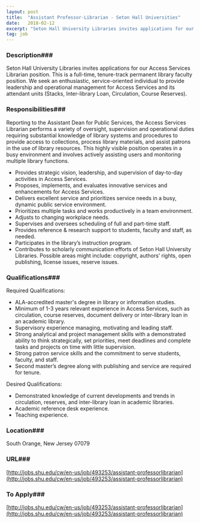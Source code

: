 ```yaml
---
layout: post
title:  "Assistant Professor-Librarian - Seton Hall Universities"
date:   2018-02-12
excerpt: "Seton Hall University Libraries invites applications for our Access Services Librarian position. This is a full-time, tenure-track permanent library faculty position. We seek an enthusiastic, service-oriented individual to provide leadership and operational management for Access Services and its attendant units (Stacks, Inter-library Loan, Circulation, Course Reserves)."
tag: job
---
```


### Description###

Seton Hall University Libraries invites applications for our Access Services Librarian position. This is a full-time, tenure-track permanent library faculty position. We seek an enthusiastic, service-oriented individual to provide leadership and operational management for Access Services and its attendant units (Stacks, Inter-library Loan, Circulation, Course Reserves).


### Responsibilities###

Reporting to the Assistant Dean for Public Services, the Access Services Librarian performs a variety of oversight, supervision and operational duties requiring substantial knowledge of library systems and procedures to provide access to collections, process library materials, and assist patrons in the use of library resources. This highly visible position operates in a busy environment and involves actively assisting users and monitoring multiple library functions.
- Provides strategic vision, leadership, and supervision of day-to-day activities in Access Services.
- Proposes, implements, and evaluates innovative services and enhancements for Access Services.
- Delivers excellent service and prioritizes service needs in a busy, dynamic public service environment.
- Prioritizes multiple tasks and works productively in a team environment.
- Adjusts to changing workplace needs.
- Supervises and oversees scheduling of full and part-time staff.
- Provides reference & research support to students, faculty and staff, as needed.
- Participates in the library’s instruction program.
- Contributes to scholarly communication efforts of Seton Hall University Libraries. Possible areas might include: copyright, authors’ rights, open publishing, license issues, reserve issues.


### Qualifications###

Required Qualifications:

- ALA-accredited master's degree in library or information studies.
- Minimum of 1-3 years relevant experience in Access Services, such as circulation, course reserves, document delivery or inter-library loan in an academic library.
- Supervisory experience managing, motivating and leading staff.
- Strong analytical and project management skills with a demonstrated ability to think strategically, set priorities, meet deadlines and complete tasks and projects on time with little supervision.
- Strong patron service skills and the commitment to serve students, faculty, and staff.
- Second master’s degree along with publishing and service are required for tenure.

Desired Qualifications:

- Demonstrated knowledge of current developments and trends in circulation, reserves, and inter-library loan in academic libraries.
- Academic reference desk experience.
- Teaching experience.




### Location###

South Orange, New Jersey 07079


### URL###

[http://jobs.shu.edu/cw/en-us/job/493253/assistant-professorlibrarian](http://jobs.shu.edu/cw/en-us/job/493253/assistant-professorlibrarian)

### To Apply###

[http://jobs.shu.edu/cw/en-us/job/493253/assistant-professorlibrarian](http://jobs.shu.edu/cw/en-us/job/493253/assistant-professorlibrarian)





